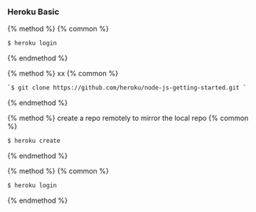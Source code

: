 ### Heroku Basic

{% method %}
{% common %}
```bash
$ heroku login
```
{% endmethod %}

{% method %}
xx
{% common %} 
```bash
`$ git clone https://github.com/heroku/node-js-getting-started.git ` 
``` 
{% endmethod %}

{% method %}
create a repo remotely to mirror the local repo
{% common %} 
```bash
$ heroku create   
``` 
{% endmethod %}


{% method %}
{% common %}
```bash
$ heroku login
```
{% endmethod %}





